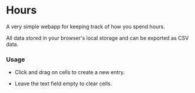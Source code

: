 # Hours

A very simple webapp for keeping track of how you spend hours.

All data stored in your browser's local storage and can be exported as CSV data.


### Usage

- Click and drag on cells to create a new entry.

- Leave the text field empty to clear cells.
